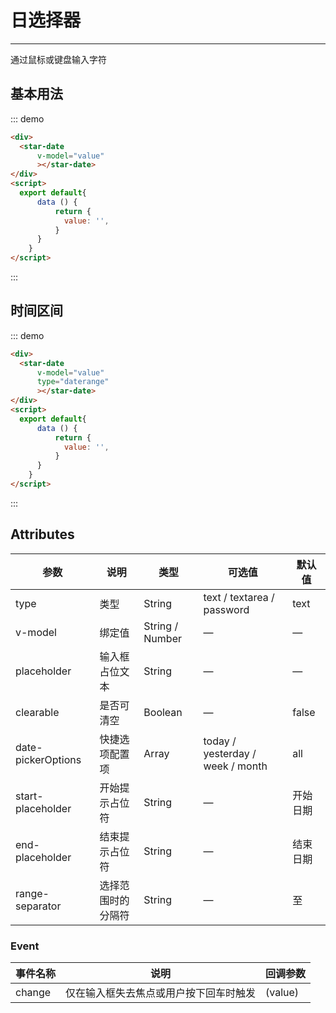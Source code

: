# 日选择器
----
通过鼠标或键盘输入字符

## 基本用法
<div class="dome-alert demo-block">
   <star-date
    v-model="value"
    ></star-date>
</div>
<script>
  export default{
    data () {
        return {
          value: '',
        }
    }
  }
</script>

::: demo
```html
<div>
  <star-date
      v-model="value"
      ></star-date>
</div>
<script>
  export default{
      data () {
          return {
            value: '',
          }
      }
    }
</script>
```
:::

## 时间区间
<div class="dome-alert demo-block">
   <star-date
    v-model="value"
    type="daterange"
    ></star-date>
</div>
<script>
  export default{
    data () {
        return {
          value: '',
        }
    }
  }
</script>

::: demo
```html
<div>
  <star-date
      v-model="value"
      type="daterange"
      ></star-date>
</div>
<script>
  export default{
      data () {
          return {
            value: '',
          }
      }
    }
</script>
```
:::

## Attributes
| 参数      | 说明                                 | 类型      | 可选值       | 默认值   |
|---------- |------------------------------------ |---------- |------------- |-------- |
|type      | 类型	         | String |   text / textarea / password           |  text       |
|v-model      | 绑定值		         | String / Number |   —           |  —       |
|placeholder      | 输入框占位文本		         | String |   —           |  —       |
|clearable      | 是否可清空		         | Boolean |   —           |  false       |
|date-pickerOptions      |	快捷选项配置项 |	Array   |	today / yesterday / week / month           |	all       |
|start-placeholder      |	开始提示占位符 |	String   |	—           |	开始日期       |
|end-placeholder      |	结束提示占位符 |	String   |	—           |	结束日期       |
|range-separator      |	选择范围时的分隔符	 |	String   |	—           |	至       |

### Event
| 事件名称      | 说明       | 回调参数   |
|------------- |----------- |---------  |
|change         |仅在输入框失去焦点或用户按下回车时触发| (value)  |
